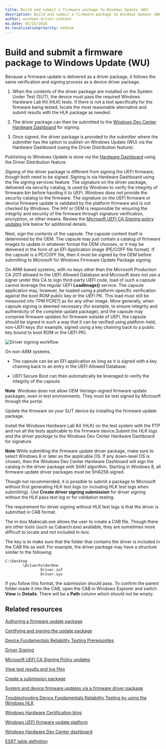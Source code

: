 ```yaml
---
title: Build and submit a firmware package to Windows Update (WU)
description: Build and submit a firmware package to Windows Update (WU)
author: windows-driver-content
ms.date: 05/15/2018
ms.localizationpriority: medium
---
```




# Build and submit a firmware package to Windows Update (WU)


Because a firmware update is delivered as a driver package, it follows the same verification and signing process as a device driver package.

1.  When the contents of the driver package are installed on the System Under Test (SUT), the device must pass the required Windows Hardware Lab Kit (HLK) tests. If there is not a test specifically for the firmware being tested, locate the most reasonable alternative and submit results with the HLK package as needed.

2.  The driver package can then be submitted to the [Windows Dev Center Hardware Dashboard](https://developer.microsoft.com/windows/hardware/dashboard-sign-in) for signing.

3.  Once signed, the driver package is provided to the submitter where the submitter has the option to publish on Windows Update (WU) via the Hardware Dashboard (using the Driver Distribution feature).

Publishing to Windows Update is done via the [Hardware Dashboard](https://developer.microsoft.com/windows/hardware/dashboard-sign-in) using the Driver Distribution feature.

Signing of the driver package is different from signing the UEFI firmware, though both need to be signed. Signing is via Hardware Dashboard using the file signing services feature. The signature on the driver package, delivered via security catalog, is used by Windows to verify the integrity of firmware.bin before handing it to UEFI. Windows does not provide the security catalog to the firmware. The signature on the UEFI firmware or device firmware update is validated by the platform firmware and is not checked by Windows. The IHV or OEM is responsible for ensuring the integrity and security of the firmware through signature verification, encryption, or other means. Review the [Microsoft UEFI CA Signing policy updates](https://blogs.msdn.microsoft.com/windows_hardware_certification/2013/12/03/microsoft-uefi-ca-signing-policy-updates/) link below for additional details.

Next, sign the contents of the capsule. The capsule content itself is determined by the OEM. The capsule may just contain a catalog of firmware images to update in whatever format the OEM chooses, or it may be delivered in the form of an EFI Application image (PE/COFF file format). If the capsule is a PE/COFF file, then it must be signed by the OEM before submitting to Microsoft for Windows Firmware Update Package signing.

On ARM-based systems, with no keys other than the Microsoft Production CA 2011 allowed in the UEFI Allowed Database and Microsoft does not use a signer under this CA to sign third-party UEFI code, load of such a capsule cannot leverage the regular UEFI **LoadImage()** service. The capsule application may, however, be loaded using a platform-specific verification against the boot ROM public key or the UEFI PK. This load must still be measured into TPM PCR\[7\] as for any other image. More generally, when capsule signing is deemed necessary (for example, to ensure integrity and authenticity of the complete update package), and the capsule may comprise firmware updates for firmware outside of UEFI, the capsule should be signed in such a way that it can be verified using platform-held, non-UEFI keys (for example, signed using a key chaining back to a public key bound to boot ROM or the UEFI PK).

![Driver signing workflow](images/driver-signing-workflow.png)

On non-ARM systems,

-   The capsule can be an EFI application as long as it is signed with a key chaining back to an entry in the UEFI Allowed Database.

-   UEFI Secure Boot can then automatically be leveraged to verify the integrity of the capsule.

**Note**  Windows does not allow OEM Verisign-signed firmware update packages, even in test environments. They must be test signed by Microsoft through the portal.

Update the firmware on your SUT device by installing the firmware update package.

Install the Windows Hardware Lab Kit (HLK) on the test system with the PTP and run all the tests applicable to the firmware device.Submit the *HLK logs and the driver package* to the Windows Dev Center Hardware Dashboard for signature.

**Note** While submitting the firmware update driver package, make sure to select Windows 8 or later as the applicable OS. If any down-level OS is chosen, then the Windows Dev Center Hardware Dashboard will sign the catalog in the driver package with SHA1 algorithm. Starting in Windows 8, all firmware update driver packages must be SHA256 signed.

Though not recommended, it is possible to submit a package to Microsoft without first generating HLK test logs (or including HLK test logs when submitting). Use **Create driver signing submission** for driver signing without the HLK pass test log or for validation testing.

The requirement for driver signing without HLK test logs is that the driver is submitted in CAB format.

The in-box Makecab.exe allows the user to create a CAB file. Though there are other tools (such as Cabarch.exe) available, they are sometimes more difficult to locate and not included in-box.

The key is to make sure that the folder that contains the driver is included in the CAB file as well. For example, the driver package may have a structure similar to the following:

```syntax
C:\Desktop
        \DriverFolderOne
                Driver.inf
                Driver.sys
```

If you follow this format, the submission should pass. To confirm the parent folder made it into the CAB, open the CAB in Windows Explorer and switch **View** to **Details**. There will be a **Path** column which should not be empty.

## Related resources

[Authoring a firmware update package](https://docs.microsoft.com/windows-hardware/drivers/bringup/authoring-a-firmware-update-package)

[Certifying and signing the update package](https://docs.microsoft.com/windows-hardware/drivers/bringup/certifying-and-signing-the-update-package)

[Device.Fundamentals Reliability Testing Prerequisites](https://docs.microsoft.com/windows-hardware/test/hlk/testref/devicefundamentals-reliability-testing-prerequisites)

[Driver Signing](https://docs.microsoft.com/windows-hardware/drivers/dashboard)

[Microsoft UEFI CA Signing Policy updates](https://blogs.msdn.microsoft.com/windows_hardware_certification/2013/12/03/microsoft-uefi-ca-signing-policy-updates/)

[View test results and log files](https://docs.microsoft.com/windows-hardware/test/hlk/getstarted/step-7-view-test-results-and-log-files)

[Create a submission package](https://docs.microsoft.com/windows-hardware/test/hlk/getstarted/step-8-create-a-submission-package)

[System and device firmware updates via a firmware driver package](https://docs.microsoft.com/windows-hardware/drivers/bringup/system-and-device-firmware-updates-via-a-firmware-driver-package)

[Troubleshooting Device Fundamentals Reliability Testing by using the Windows HLK](https://docs.microsoft.com/windows-hardware/test/hlk/testref/troubleshooting-device-fundamentals-reliability-testing-by-using-the-windows-hck)

[Windows Hardware Certification blog](https://blogs.msdn.microsoft.com/windows_hardware_certification)

[Windows UEFI firmware update platform](https://docs.microsoft.com/windows-hardware/drivers/bringup/windows-uefi-firmware-update-platform)

[Windows Hardware Dev Center dashboard](https://developer.microsoft.com/windows/hardware/dashboard-sign-in)

[ESRT table definition ](https://docs.microsoft.com/windows-hardware/drivers/bringup/esrt-table-definition)




